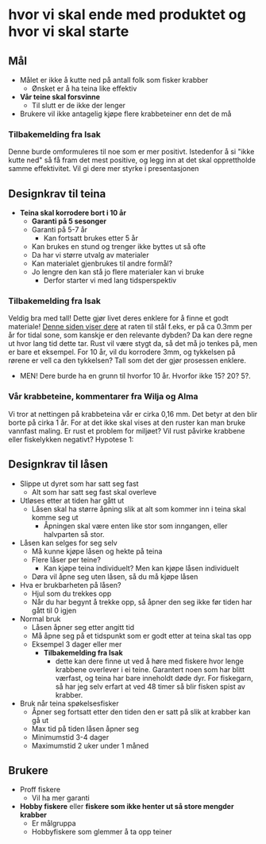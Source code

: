 # hvor vi skal ende med produktet og hvor vi skal starte

## Mål
* Målet er ikke å kutte ned på antall folk som fisker krabber
	* Ønsket er å ha teina like effektiv
* **Vår teine skal forsvinne**
   * Til slutt er de ikke der lenger
* Brukere vil ikke antagelig kjøpe flere krabbeteiner enn det de må
### Tilbakemelding fra Isak
Denne burde omformuleres til noe som er mer positivt. Istedenfor å si "ikke kutte ned" så få fram det mest positive, og legg inn at det skal opprettholde samme effektivitet. Vil gi dere mer styrke i presentasjonen

## Designkrav til teina
* **Teina skal korrodere bort i 10 år**
   * **Garanti på 5 sesonger**
	* Garanti på 5-7 år
		* Kan fortsatt brukes etter 5 år
   * Kan brukes en stund og trenger ikke byttes ut så ofte
   * Da har vi større utvalg av materialer
	* Kan materialet gjenbrukes til andre formål?
	* Jo lengre den kan stå jo flere materialer kan vi bruke
		* Derfor starter vi med lang tidsperspektiv
### Tilbakemelding fra Isak
Veldig bra med tall! Dette gjør livet deres enklere for å finne et godt materiale! 
[Denne siden viser dere](https://www.materialsperformance.com/articles/corrosion-basics/2020/12/corrosion-impact-of-offshore-platforms-structures-and-vessels#:~:text=This%20is%20due%20to%20the%20high%20oxygen%20and%20chloride%20content,formed%20on%20the%20steel%20surface.&text=This%20zone%20consists%20of%20both,0.65%20to%200.35%20mm%2Fy) at raten til stål f.eks, er på ca 0.3mm per år for tidal sone, som kanskje er den relevante dybden? Da kan dere regne ut hvor lang tid dette tar. Rust vil være stygt da, så det må jo tenkes på, men er bare et eksempel. For 10 år, vil du korrodere 3mm, og tykkelsen på rørene er vell ca den tykkelsen? Tall som det der gjør prosessen enklere.

- MEN! Dere burde ha en grunn til hvorfor 10 år. Hvorfor ikke 15? 20? 5?.

### Vår krabbeteine, kommentarer fra Wilja og Alma
Vi tror at nettingen på krabbeteina vår er cirka 0,16 mm. Det betyr at den blir borte på cirka 1 år.
For at det ikke skal vises at den ruster kan man bruke vannfast maling. 
Er rust et problem for miljøet?
Vil rust påvirke krabbene eller fiskelykken negativt?
Hypotese 1: 

## Designkrav til låsen
* Slippe ut dyret som har satt seg fast
    * Alt som har satt seg fast skal overleve
* Utløses etter at tiden har gått ut
    * Låsen skal ha større åpning slik at alt som kommer inn i teina skal komme seg ut
    	* Åpningen skal være enten like stor som inngangen, eller halvparten så stor.
* Låsen kan selges for seg selv
    * Må kunne kjøpe låsen og hekte på teina
	* Flere låser per teine?
		* Kan kjøpe teina individuelt? Men kan kjøpe låsen individuelt
	* Døra vil åpne seg uten låsen, så du må kjøpe låsen
* Hva er brukbarheten på låsen?
     * Hjul som du trekkes opp
	* Når du har begynt å trekke opp, så åpner den seg ikke før tiden har gått til 0 igjen
* Normal bruk
     * Låsen åpner seg etter angitt tid
     * Må åpne seg på et tidspunkt som er godt etter at teina skal tas opp
	* Eksempel 3 dager eller mer
        * **Tilbakemelding fra Isak**
          * dette kan dere finne ut ved å høre med fiskere hvor lenge krabbene overlever i ei teine. Garantert noen som har blitt værfast, og teina har bare inneholdt døde dyr. For fiskegarn, så har jeg selv erfart at ved 48 timer så blir fisken spist av krabber.
* Bruk når teina spøkelsesfisker
     * Åpner seg fortsatt etter den tiden den er satt på slik at krabber kan gå ut
     * Max tid på tiden låsen åpner seg
	* Minimumstid 3-4 dager
	* Maximumstid 2 uker under 1 måned

## Brukere
* Proff fiskere
    * Vil ha mer garanti
* **Hobby fiskere** eller **fiskere som ikke henter ut så store mengder krabber**
    * Er målgruppa
    * Hobbyfiskere som glemmer å ta opp teiner
